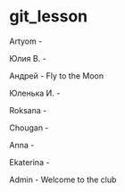 # git_lesson

Artyom - 


Юлия В. - 


Андрей - Fly to the Moon


Юленька И. - 


Roksana - 


Chougan - 


Anna - 


Ekaterina - 


Admin - Welcome to the club

